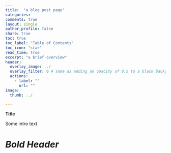 ```yaml
---
title:  "a blog post page"
categories: 
comments: true
layout: single
author_profile: false
share: true
toc: true
toc_label: "Table of Contents"
toc_icon: "star"
read_time: true
excerpt: "a brief overview"
header:
  overlay_image: ../
  overlay_filter: 0 # same as adding an opacity of 0.5 to a black background
  actions:
    - label: ""
      url: ""
image:
  thumb: ../

---
```


<meta property="" content="." />


<p class="notice--purple">
<b>Title</b>
<br> 
</p>

Some intro text

# *Bold Header*

